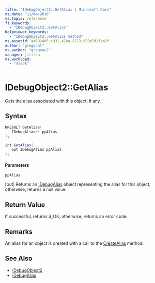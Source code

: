 ```yaml
---
title: "IDebugObject2::GetAlias | Microsoft Docs"
ms.date: "11/04/2016"
ms.topic: reference
f1_keywords:
  - "IDebugObject2::GetAlias"
helpviewer_keywords:
  - "IDebugObject2::GetAlias method"
ms.assetid: aa6824d5-c932-42ba-8713-950e7d1fb42f
author: "gregvanl"
ms.author: "gregvanl"
manager: jillfra
ms.workload:
  - "vssdk"
---
```

# IDebugObject2::GetAlias
Gets the alias associated with this object, if any.

## Syntax

```cpp
HRESULT GetAlias(
   IDebugAlias** ppAlias
);
```

```csharp
int GetAlias(
   out IDebugAlias ppAlias
);
```

#### Parameters
 `ppAlias`

 [out] Returns an [IDebugAlias](../../../extensibility/debugger/reference/idebugalias.md) object representing the alias for this object; otherwise, returns a null value.

## Return Value
 If successful, returns S_OK; otherwise, returns an error code.

## Remarks
 An alias for an object is created with a call to the [CreateAlias](../../../extensibility/debugger/reference/idebugobject2-createalias.md) method.

## See Also
- [IDebugObject2](../../../extensibility/debugger/reference/idebugobject2.md)
- [IDebugAlias](../../../extensibility/debugger/reference/idebugalias.md)